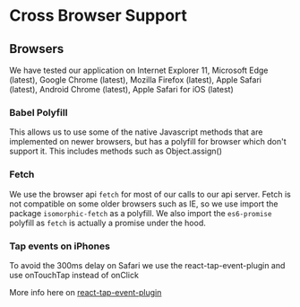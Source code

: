 # Cross Browser Support		


 ## Browsers		
 We have tested our application on Internet Explorer 11, Microsoft Edge (latest), Google Chrome (latest), Mozilla Firefox (latest), Apple Safari (latest), Android Chrome (latest), Apple Safari for iOS (latest)		

 ### Babel Polyfill		
 This allows us to use some of the native Javascript methods that are implemented on newer browsers, but has a polyfill for browser which don't support it. This includes methods such as Object.assign()		


 ### Fetch		
 We use the browser api `fetch` for most of our calls to our api server. Fetch is not compatible   on some older browsers such as IE, so we use import the package `isomorphic-fetch` as a polyfill. We also import the `es6-promise` polyfill as `fetch` is actually a promise under the hood.		

 ### Tap events on iPhones		
 To avoid the 300ms delay on Safari we use the react-tap-event-plugin and use onTouchTap instead of onClick		

 More info here on [react-tap-event-plugin](https://github.com/zilverline/react-tap-event-plugin)
